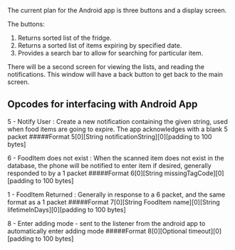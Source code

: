 The current plan for the Android app is three buttons and a display screen.

The buttons:
1. Returns sorted list of the fridge.
2. Returns a sorted list of items expiring by specified date.
3. Provides a search bar to allow for searching for particular item.

There will be a second screen for viewing the lists, and reading the notifications.
This window will have a back button to get back to the main screen.


## Opcodes for interfacing with Android App

5 - Notify User : Create a new notification containing the given string, used when food items are going to expire. The app acknowledges with a blank 5 packet
#####Format
	5[0][String notificationString][0][padding to 100 bytes]

6 - FoodItem does not exist : When the scanned item does not exist in the database, the phone will be notified to enter item if desired, generally responded to by a 1 packet
#####Format
	6[0][String missingTagCode][0][padding to 100 bytes]

1 - FoodItem Returned : Generally in response to a 6 packet, and the same format as a 1 packet 
#####Format
	7[0][String FoodItem name][0][String lifetimeInDays][0][padding to 100 bytes]

8 - Enter adding mode - sent to the listener from the android app to automatically enter adding mode
#####Format
	8[0][Optional timeout][0][padding to 100 bytes]
